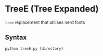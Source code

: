 # TreeE (Tree Expanded)
`tree` replacement that utilises nerd fonts

## Syntax
`python treeE.py [directory]`